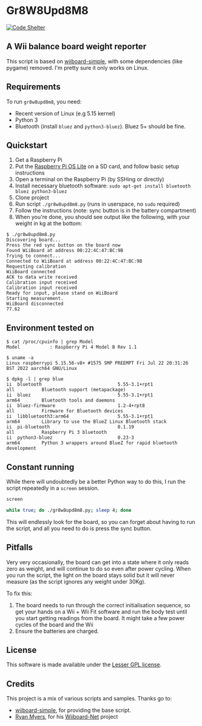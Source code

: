 # Gr8W8Upd8M8

[![Code Shelter](https://www.codeshelter.co/static/badges/badge-flat.svg)](https://www.codeshelter.co/)

## A Wii balance board weight reporter

This script is based on [wiiboard-simple](https://code.google.com/p/wiiboard-simple/), with some dependencies (like
pygame) removed. I'm pretty sure it only works on Linux.

## Requirements

To run `gr8w8upd8m8`, you need:
* Recent version of Linux (e.g 5.15 kernel)
* Python 3
* Bluetooth (install `bluez` and `python3-bluez`). Bluez 5+ should be fine.

## Quickstart

 1. Get a Raspberry Pi
 1. Put the [Raspberry Pi OS Lite](https://www.raspberrypi.com/software/) on a SD card, and follow basic setup instructions
 1. Open a terminal on the Raspberry Pi (by SSHing or directly)
 1. Install necessary bluetooth software: `sudo apt-get install bluetooth bluez python3-bluez`
 1. Clone project
 1. Run script `./gr8w8upd8m8.py` (runs in userspace, no `sudo` required)
 1. Follow the instructions (note: sync button is in the battery compartment)
 1. When you're done, you should see output like the following, with your weight in kg at the bottom:
```
$ ./gr8w8upd8m8.py 
Discovering board...
Press the red sync button on the board now
Found WiiBoard at address 00:22:4C:47:BC:9B
Trying to connect...
Connected to WiiBoard at address 00:22:4C:47:BC:9B
Requesting calibration
WiiBoard connected
ACK to data write received
Calibration input received
Calibration input received
Ready for input, please stand on WiiBoard
Starting measurement.
WiiBoard disconnected
77.62
```

## Environment tested on

```
$ cat /proc/cpuinfo | grep Model
Model           : Raspberry Pi 4 Model B Rev 1.1

$ uname -a
Linux raspberrypi 5.15.56-v8+ #1575 SMP PREEMPT Fri Jul 22 20:31:26 BST 2022 aarch64 GNU/Linux

$ dpkg -l | grep blue
ii  bluetooth                            5.55-3.1+rpt1                    all          Bluetooth support (metapackage)
ii  bluez                                5.55-3.1+rpt1                    arm64        Bluetooth tools and daemons
ii  bluez-firmware                       1.2-4+rpt8                       all          Firmware for Bluetooth devices
ii  libbluetooth3:arm64                  5.55-3.1+rpt1                    arm64        Library to use the BlueZ Linux Bluetooth stack
ii  pi-bluetooth                         0.1.19                           all          Raspberry Pi 3 bluetooth
ii  python3-bluez                        0.23-3                           arm64        Python 3 wrappers around BlueZ for rapid bluetooth development
```

## Constant running

While there will undoubtedly be a better Python way to do this, I run the script repeatedly in a `screen` session.

```sh
screen

while true; do ./gr8w8upd8m8.py; sleep 4; done
```

This will endlessly look for the board, so you can forget about having to run the script, and all you need to do is press the sync button.

## Pitfalls

Very very occasionally, the board can get into a state where it only reads zero as weight, and will continue to do so even after power cycling. When you run the script, the light on the board stays solid but it will never measure (as the script ignores any weight under 30Kg).

To fix this:
 1. The board needs to run through the correct initialisation sequence, so get your hands on a Wii + Wii Fit software and run the body test until you start getting readings from the board. It might take a few power cycles of the board and the Wii
 1. Ensure the batteries are charged.

## License

This software is made available under the [Lesser GPL license](http://www.gnu.org/licenses/lgpl.html).

## Credits

This project is a mix of various scripts and samples. Thanks go to:

* [wiiboard-simple](https://code.google.com/p/wiiboard-simple/), for providing the base script.
* [Ryan Myers](https://github.com/Ryan-Myers/), for his [Wiiboard-Net](https://github.com/Ryan-Myers/Wiiboard-Net)
project
